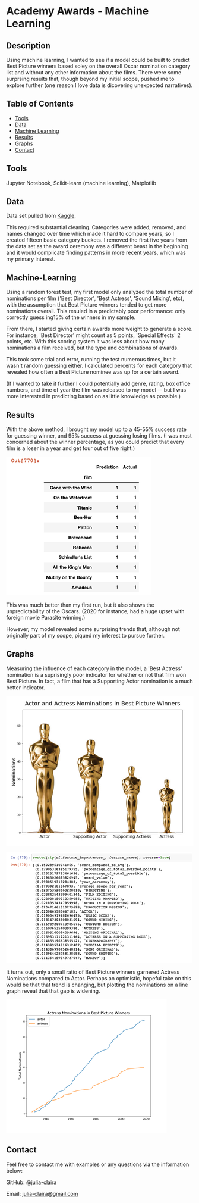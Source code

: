 
# Academy Awards - Machine Learning

## Description 

Using machine learning, I wanted to see if a model could be built to predict Best Picture winners based soley on the overall Oscar nomination category list and without any other information about the films. There were some surprsing results that,  though beyond my initial scope, pushed me to explore further (one reason I love data is dicovering unexpected narratives).



## Table of Contents

* [Tools](#Tools)
* [Data](#Data)
* [Machine Learning](#Machine-Learning)
* [Results](#Results)
* [Graphs](#Graphs)
* [Contact](#Contact)



## Tools

Jupyter Notebook, Scikit-learn (machine learning), Matplotlib



## Data

Data set pulled from [Kaggle](https://https://www.kaggle.com/unanimad/the-oscar-award). 

This required substantial cleaning. Categories were added, removed, and names changed over time which made it hard to compare years, so I created fifteen basic category buckets. I removed the first five years from the data set as the award ceremony was a different beast in the beginning and it would complicate finding patterns in more recent years, which was my primary interest.



## Machine-Learning
Using a random forest test, my first model only analyzed the total number of nominations per film ('Best Director', 'Best Actress', 'Sound Mixing', etc), with the assumption that Best Picture winners tended to get more nominations overall. This resuled in a predictably poor performance: only correctly guess ing15% of the winners in my sample. 

From there, I started giving certain awards more weight to generate a score. For instance, 'Best Director' might count as 5 points, 'Special Effects' 2 points, etc. With this scoring system it was less about how many nominations a film received, but the type and combinations of awards.

This took some trial and error, running the test numerous times, but it wasn't random guessing either. I calculated percents for each category that revealed how often a Best Picture nominee was up for a certain award.

(If I wanted to take it further I could potentially add genre, rating, box office numbers, and time of year the film was released to my model -- but I was more interested in predicting based on as little knowledge as possible.)



## Results

With the above method, I brought my model up to a 45-55% success rate for guessing winner, and 95% success at guessing losing films.  (I was most concerned about the winner percentage, as you could predict that every film is a loser in a year and get four out of five right.)

![Sample Graph](Resources/prediction_oscar.png)

This was much better than my first run, but it also shows the unpredictability of the Oscars. (2020 for instance, had a huge upset with foreign movie Parasite winning.)

However, my model revealed some surprising trends that, although not originally part of my scope, piqued my interest to pursue further.



## Graphs

Measuring the influence of each category in the model, a 'Best Actress' nomination is a suprisingly poor indicator for whether or not that film won Best Picture. In fact, a film that has a Supporting Actor nomination is a much better indicator.

![Sample Graph](Resources/actor_nom_trophy_graph.jpg)

![Sample Graph](Resources/influence.png)

It turns out, only a small ratio of Best Picture winners garnered Actress Nominations compared to Actor. Perhaps an optimistic, hopeful take on this would be that that trend is changing, but plotting the nominations on a line graph reveal that that gap is widening.

![Sample Graph](Resources/actor_nom_line.png)



## Contact

Feel free to contact me with examples or any questions via the information below:

GitHub: [@julia-claira](https://api.github.com/users/julia-claira)

Email: julia-claira@gmail.com
